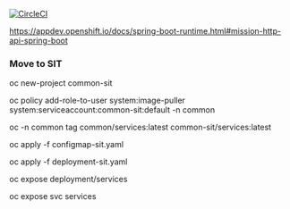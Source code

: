 [![CircleCI](https://circleci.com/gh/snowdrop/rest-http-example/tree/master.svg?style=shield)](https://circleci.com/gh/snowdrop/rest-http-example/tree/master)

https://appdev.openshift.io/docs/spring-boot-runtime.html#mission-http-api-spring-boot

### Move to SIT

oc new-project common-sit

oc policy add-role-to-user system:image-puller system:serviceaccount:common-sit:default -n common

oc -n common tag common/services:latest common-sit/services:latest

oc apply -f configmap-sit.yaml 

oc apply -f deployment-sit.yaml 

oc expose deployment/services

oc expose svc services